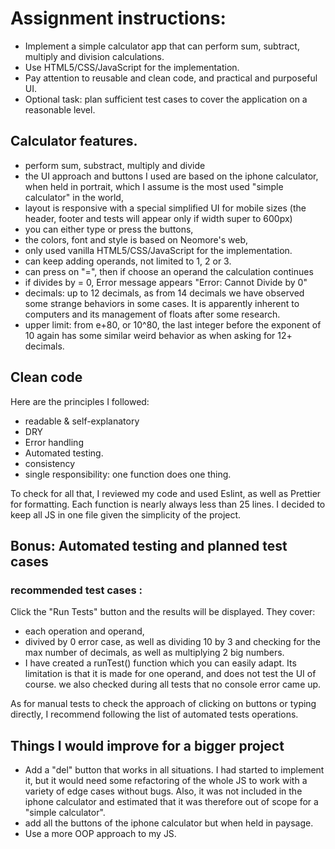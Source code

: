 # Assignment instructions:

- Implement a simple calculator app that can perform sum, subtract, multiply and division calculations.
- Use HTML5/CSS/JavaScript for the implementation.
- Pay attention to reusable and clean code, and practical and purposeful UI.
- Optional task: plan sufficient test cases to cover the application on a reasonable level.

## Calculator features.

- perform sum, substract, multiply and divide
- the UI approach and buttons I used are based on the iphone calculator, when held in portrait, which I assume is the most used "simple calculator" in the world,
- layout is responsive with a special simplified UI for mobile sizes (the header, footer and tests will appear only if width super to 600px)
- you can either type or press the buttons,
- the colors, font and style is based on Neomore's web,
- only used vanilla HTML5/CSS/JavaScript for the implementation.
- can keep adding operands, not limited to 1, 2 or 3.
- can press on "=", then if choose an operand the calculation continues
- if divides by = 0, Error message appears "Error: Cannot Divide by 0"
- decimals: up to 12 decimals, as from 14 decimals we have observed some strange behaviors in some cases. It is apparently inherent to computers and its management of floats after some research.
- upper limit: from e+80, or 10^80, the last integer before the exponent of 10 again has some similar weird behavior as when asking for 12+ decimals.

## Clean code

Here are the principles I followed:
- readable & self-explanatory
- DRY
- Error handling
- Automated testing.
- consistency
- single responsibility: one function does one thing.

To check for all that, I reviewed my code and used Eslint, as well as Prettier for formatting. 
Each function is nearly always less than 25 lines.
I decided to keep all JS in one file given the simplicity of the project.

## Bonus: Automated testing and planned test cases

### recommended test cases :

Click the "Run Tests" button and the results will be displayed. They cover:

- each operation and operand,
- divived by 0 error case, as well as dividing 10 by 3 and checking for the max number of decimals, as well as multiplying 2 big numbers.
- I have created a runTest() function which you can easily adapt. Its limitation is that it is made for one operand, and does not test the UI of course.
we also checked during all tests that no console error came up.

As for manual tests to check the approach of clicking on buttons or typing directly, I recommend following the list of automated tests operations.

## Things I would improve for a bigger project

- Add a "del" button that works in all situations. I had started to implement it, but it would need some refactoring of the whole JS to work with a variety of edge cases without bugs. Also, it was not included in the iphone calculator and estimated that it was therefore out of scope for a "simple calculator".
- add all the buttons of the iphone calculator but when held in paysage.
- Use a more OOP approach to my JS.
